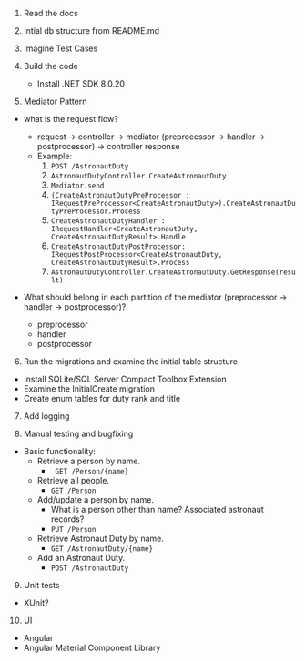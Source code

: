 1. Read the docs

2. Intial db structure from README.md

3. Imagine Test Cases

4. Build the code
    - Install .NET SDK 8.0.20

5. Mediator Pattern
- what is the request flow?
    - request -> controller -> mediator (preprocessor -> handler -> postprocessor) -> controller response
    - Example:
      1. `POST /AstronautDuty`
      2. `AstronautDutyController.CreateAstronautDuty`
      3. `Mediator.send`
      4. `(CreateAstronautDutyPreProcessor : IRequestPreProcessor<CreateAstronautDuty>).CreateAstronautDutyPreProcessor.Process`
      5. `CreateAstronautDutyHandler : IRequestHandler<CreateAstronautDuty, CreateAstronautDutyResult>.Handle`
      6. `CreateAstronautDutyPostProcessor: IRequestPostProcessor<CreateAstronautDuty, CreateAstronautDutyResult>.Process`
      7. `AstronautDutyController.CreateAstronautDuty.GetResponse(result)`

- What should belong in each partition of the mediator (preprocessor -> handler -> postprocessor)?
  - preprocessor
  - handler
  - postprocessor

6. Run the migrations and examine the initial table structure
- Install SQLite/SQL Server Compact Toolbox Extension 
- Examine the InitialCreate migration
- Create enum tables for duty rank and title

7. Add logging

8. Manual testing and bugfixing
- Basic functionality:
  - Retrieve a person by name.
    - ` GET /Person/{name}`
  - Retrieve all people.
    - `GET /Person`
  - Add/update a person by name.
    - What is a person other than name? Associated astronaut records?
    - `PUT /Person`
  - Retrieve Astronaut Duty by name.
    - `GET /AstronautDuty/{name}`
  - Add an Astronaut Duty.
    - `POST /AstronautDuty`
9. Unit tests
  - XUnit?

10. UI
- Angular
- Angular Material Component Library